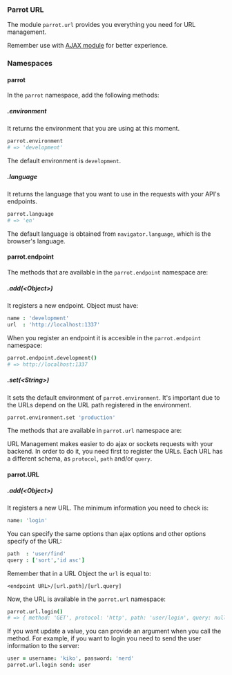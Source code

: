 ### Parrot URL

The module `parrot.url` provides you everything you need for URL management.

Remember use with [AJAX module](https://github.com/parrotjs/parrot-module-ajax) for better experience.

### Namespaces

#### parrot

In the `parrot` namespace, add the following methods:

##### .environment

It returns the environment that you are using at this moment.

```coffee
parrot.environment
# => 'development'
```

The default environment is `development`.

##### .language

It returns the language that you want to use in the requests with your API's endpoints.

```coffee
parrot.language
# => 'en'
```

The default language is obtained from `navigator.language`, which is the browser's language.

#### parrot.endpoint

The methods that are available in the `parrot.endpoint` namespace are:

##### .add(&lt;Object&gt;)

It registers a new endpoint. Object must have:

```coffee
name : 'development'
url  : 'http://localhost:1337'
```

When you register an endpoint it is accesible in the `parrot.endpoint` namespace:

```coffee
parrot.endpoint.development()
# => http://localhost:1337
```

##### .set(&lt;String&gt;)

It sets the default environment of `parrot.environment`. It's important due to the URLs depend on the URL path registered in the environment.

```coffee
parrot.environment.set 'production'
```

The methods that are available in `parrot.url` namespace are:

URL Management makes easier to do ajax or sockets requests with your backend. In order to do it, you need first to register the URLs. Each URL has a different schema, as `protocol`, `path` and/or `query`.

#### parrot.URL

##### .add(&lt;Object&gt;)

It registers a new URL. The minimum information you need to check is:

```coffee
name: 'login'
```

You can specify the same options than ajax options and other options specify of the URL:

```coffee
path  : 'user/find'
query : ['sort','id asc']
```

Remember that in a URL Object the `url` is equal to:

```
<endpoint URL>/[url.path]/[url.query]
```

Now, the URL is available in the `parrot.url` namespace:

```coffee
parrot.url.login()
# => { method: 'GET', protocol: 'http', path: 'user/login', query: null }
```

If you want update a value, you can provide an argument when you call the method. For example, if you want to login you need to send the user information to the server:

```coffee
user = username: 'kiko', password: 'nerd'
parrot.url.login send: user
```
